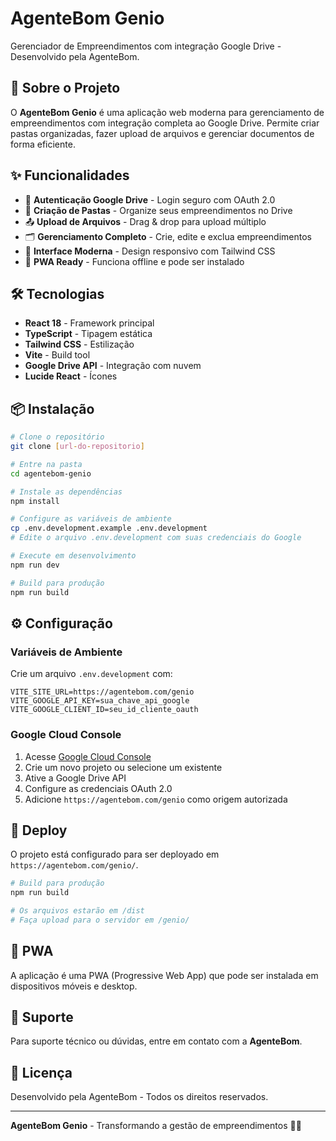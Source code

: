 # AgenteBom Genio

Gerenciador de Empreendimentos com integração Google Drive - Desenvolvido pela AgenteBom.

## 🚀 Sobre o Projeto

O **AgenteBom Genio** é uma aplicação web moderna para gerenciamento de empreendimentos com integração completa ao Google Drive. Permite criar pastas organizadas, fazer upload de arquivos e gerenciar documentos de forma eficiente.

## ✨ Funcionalidades

- 🔐 **Autenticação Google Drive** - Login seguro com OAuth 2.0
- 📁 **Criação de Pastas** - Organize seus empreendimentos no Drive
- 📤 **Upload de Arquivos** - Drag & drop para upload múltiplo
- 🗂️ **Gerenciamento Completo** - Crie, edite e exclua empreendimentos
- 🎨 **Interface Moderna** - Design responsivo com Tailwind CSS
- 📱 **PWA Ready** - Funciona offline e pode ser instalado

## 🛠️ Tecnologias

- **React 18** - Framework principal
- **TypeScript** - Tipagem estática
- **Tailwind CSS** - Estilização
- **Vite** - Build tool
- **Google Drive API** - Integração com nuvem
- **Lucide React** - Ícones

## 📦 Instalação

```bash
# Clone o repositório
git clone [url-do-repositorio]

# Entre na pasta
cd agentebom-genio

# Instale as dependências
npm install

# Configure as variáveis de ambiente
cp .env.development.example .env.development
# Edite o arquivo .env.development com suas credenciais do Google

# Execute em desenvolvimento
npm run dev

# Build para produção
npm run build
```

## ⚙️ Configuração

### Variáveis de Ambiente

Crie um arquivo `.env.development` com:

```env
VITE_SITE_URL=https://agentebom.com/genio
VITE_GOOGLE_API_KEY=sua_chave_api_google
VITE_GOOGLE_CLIENT_ID=seu_id_cliente_oauth
```

### Google Cloud Console

1. Acesse [Google Cloud Console](https://console.cloud.google.com/)
2. Crie um novo projeto ou selecione um existente
3. Ative a Google Drive API
4. Configure as credenciais OAuth 2.0
5. Adicione `https://agentebom.com/genio` como origem autorizada

## 🚀 Deploy

O projeto está configurado para ser deployado em `https://agentebom.com/genio/`.

```bash
# Build para produção
npm run build

# Os arquivos estarão em /dist
# Faça upload para o servidor em /genio/
```

## 📱 PWA

A aplicação é uma PWA (Progressive Web App) que pode ser instalada em dispositivos móveis e desktop.

## 🤝 Suporte

Para suporte técnico ou dúvidas, entre em contato com a **AgenteBom**.

## 📄 Licença

Desenvolvido pela AgenteBom - Todos os direitos reservados.

---

**AgenteBom Genio** - Transformando a gestão de empreendimentos 🏢✨ 